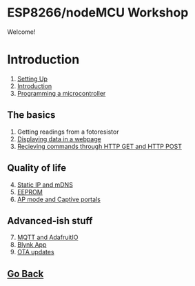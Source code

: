 # ESP8266/nodeMCU Workshop
Welcome!

# Introduction
 1. [Setting Up](./content/setup.md)
 2. [Introduction](./content/introduction.md)
 3. [Programming a microcontroller](./content/microcontroller.md)

## The basics
 1. Getting readings from a fotoresistor
 2. [Displaying data in a webpage](./ex2.md)
 3. [Recieving commands through HTTP GET and HTTP POST](./ex3.md)

## Quality of life
 4. [Static IP and mDNS](./ex4.md)
 5. [EEPROM](./ex5.md)
 6. [AP mode and Captive portals](./ex6.md)

## Advanced-ish stuff
 7. [MQTT and AdafruitIO](./)
 8. [Blynk App](./ex8.md)
 9. [OTA updates](./)

## [Go Back](../readme.md)